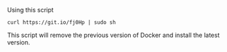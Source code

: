 Using this script

```
curl https://git.io/fj0Hp | sudo sh
```

This script will remove the previous version of Docker and install the latest version.
